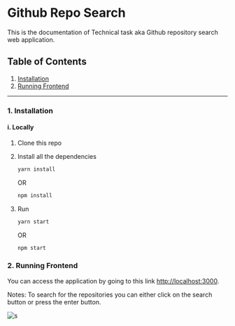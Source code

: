 # Github Repo Search

This is the documentation of Technical task aka Github repository search web application.

## Table of Contents

1. [Installation](#1-installation)
2. [Running Frontend](#2-running-frontend)

---

### 1. Installation

#### i. Locally

1. Clone this repo

2. Install all the dependencies

   ```bash
   yarn install
   ```

   OR

   ```bash
   npm install
   ```

3. Run

   ```bash
   yarn start
   ```

   OR

   ```bash
   npm start
   ```

### 2. Running Frontend

You can access the application by going to this link [http://localhost:3000](http://localhost:3000).

Notes: To search for the repositories you can either click on the search button or press the enter button.

![s](https://user-images.githubusercontent.com/50628520/201474086-bd2d99d6-ec20-430f-9ad4-04870e0c6365.png)
